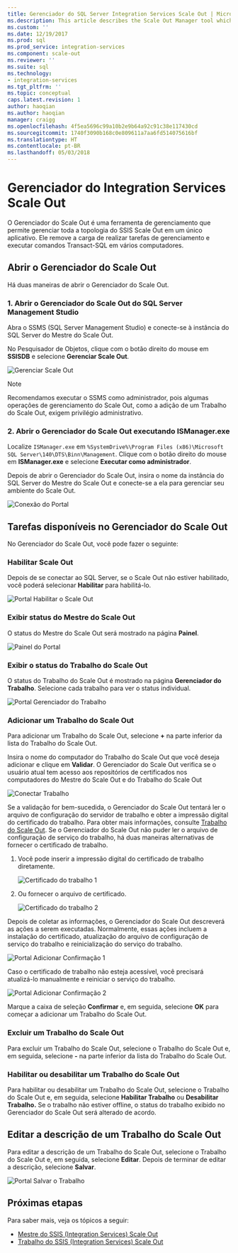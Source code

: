 ```yaml
---
title: Gerenciador do SQL Server Integration Services Scale Out | Microsoft Docs
ms.description: This article describes the Scale Out Manager tool which you can use to manager SSIS Scale Out
ms.custom: ''
ms.date: 12/19/2017
ms.prod: sql
ms.prod_service: integration-services
ms.component: scale-out
ms.reviewer: ''
ms.suite: sql
ms.technology:
- integration-services
ms.tgt_pltfrm: ''
ms.topic: conceptual
caps.latest.revision: 1
author: haoqian
ms.author: haoqian
manager: craigg
ms.openlocfilehash: 4f5ea5696c99a10b2e9b64a92c91c38e117430cd
ms.sourcegitcommit: 1740f3090b168c0e809611a7aa6fd514075616bf
ms.translationtype: HT
ms.contentlocale: pt-BR
ms.lasthandoff: 05/03/2018
---
```

# <a name="integration-services-scale-out-manager"></a>Gerenciador do Integration Services Scale Out

O Gerenciador do Scale Out é uma ferramenta de gerenciamento que permite gerenciar toda a topologia do SSIS Scale Out em um único aplicativo. Ele remove a carga de realizar tarefas de gerenciamento e executar comandos Transact-SQL em vários computadores.

## <a name="open-scale-out-manager"></a>Abrir o Gerenciador do Scale Out

Há duas maneiras de abrir o Gerenciador do Scale Out.

### <a name="1-open-scale-out-manager-from-sql-server-management-studio"></a>1. Abrir o Gerenciador do Scale Out do SQL Server Management Studio
Abra o SSMS (SQL Server Management Studio) e conecte-se à instância do SQL Server do Mestre do Scale Out.

No Pesquisador de Objetos, clique com o botão direito do mouse em **SSISDB** e selecione **Gerenciar Scale Out**.

![Gerenciar Scale Out](media/manage-scale-out.PNG)

> [!NOTE]
> Recomendamos executar o SSMS como administrador, pois algumas operações de gerenciamento do Scale Out, como a adição de um Trabalho do Scale Out, exigem privilégio administrativo.

### <a name="2-open-scale-out-manager-by-running-ismanagerexe"></a>2. Abrir o Gerenciador do Scale Out executando ISManager.exe

Localize `ISManager.exe` em `%SystemDrive%\Program Files (x86)\Microsoft SQL Server\140\DTS\Binn\Management`. Clique com o botão direito do mouse em **ISManager.exe** e selecione **Executar como administrador**. 

Depois de abrir o Gerenciador do Scale Out, insira o nome da instância do SQL Server do Mestre do Scale Out e conecte-se a ela para gerenciar seu ambiente do Scale Out.

![Conexão do Portal](media/portal-connect.PNG)

## <a name="tasks-available-in-scale-out-manager"></a>Tarefas disponíveis no Gerenciador do Scale Out
No Gerenciador do Scale Out, você pode fazer o seguinte:

### <a name="enable-scale-out"></a>Habilitar Scale Out
Depois de se conectar ao SQL Server, se o Scale Out não estiver habilitado, você poderá selecionar **Habilitar** para habilitá-lo.

![Portal Habilitar o Scale Out](media/portal-enable-scale-out.PNG) 

### <a name="view-scale-out-master-status"></a>Exibir status do Mestre do Scale Out
O status do Mestre do Scale Out será mostrado na página **Painel**.

![Painel do Portal](media/portal-dashboard.PNG)

### <a name="view-scale-out-worker-status"></a>Exibir o status do Trabalho do Scale Out
O status do Trabalho do Scale Out é mostrado na página **Gerenciador do Trabalho**. Selecione cada trabalho para ver o status individual.

![Portal Gerenciador do Trabalho](media/portal-worker-manager.PNG)

### <a name="add-a-scale-out-worker"></a>Adicionar um Trabalho do Scale Out
Para adicionar um Trabalho do Scale Out, selecione **+** na parte inferior da lista do Trabalho do Scale Out. 

Insira o nome do computador do Trabalho do Scale Out que você deseja adicionar e clique em **Validar**. O Gerenciador do Scale Out verifica se o usuário atual tem acesso aos repositórios de certificados nos computadores do Mestre do Scale Out e do Trabalho do Scale Out

![Conectar Trabalho](media/connect-worker.PNG)

Se a validação for bem-sucedida, o Gerenciador do Scale Out tentará ler o arquivo de configuração do servidor de trabalho e obter a impressão digital do certificado do trabalho. Para obter mais informações, consulte [Trabalho do Scale Out](integration-services-ssis-scale-out-worker.md). Se o Gerenciador do Scale Out não puder ler o arquivo de configuração de serviço do trabalho, há duas maneiras alternativas de fornecer o certificado de trabalho. 

1.  Você pode inserir a impressão digital do certificado de trabalho diretamente.

    ![Certificado do trabalho 1](media/portal-cert1.PNG)

2.  Ou fornecer o arquivo de certificado. 

    ![Certificado do trabalho 2](media/portal-cert2.PNG)

Depois de coletar as informações, o Gerenciador do Scale Out descreverá as ações a serem executadas. Normalmente, essas ações incluem a instalação do certificado, atualização do arquivo de configuração de serviço do trabalho e reinicialização do serviço do trabalho.

![Portal Adicionar Confirmação 1](media/portal-add-confirm1.PNG)

Caso o certificado de trabalho não esteja acessível, você precisará atualizá-lo manualmente e reiniciar o serviço do trabalho.

![Portal Adicionar Confirmação 2](media/portal-add-confirm2.PNG)

Marque a caixa de seleção **Confirmar** e, em seguida, selecione **OK** para começar a adicionar um Trabalho do Scale Out.

### <a name="delete-a-scale-out-worker"></a>Excluir um Trabalho do Scale Out
Para excluir um Trabalho do Scale Out, selecione o Trabalho do Scale Out e, em seguida, selecione **-** na parte inferior da lista do Trabalho do Scale Out.

### <a name="enable-or-disable-a-scale-out-worker"></a>Habilitar ou desabilitar um Trabalho do Scale Out
Para habilitar ou desabilitar um Trabalho do Scale Out, selecione o Trabalho do Scale Out e, em seguida, selecione **Habilitar Trabalho** ou **Desabilitar Trabalho.** Se o trabalho não estiver offline, o status do trabalho exibido no Gerenciador do Scale Out será alterado de acordo.

## <a name="edit-a-scale-out-worker-description"></a>Editar a descrição de um Trabalho do Scale Out
Para editar a descrição de um Trabalho do Scale Out, selecione o Trabalho do Scale Out e, em seguida, selecione **Editar**. Depois de terminar de editar a descrição, selecione **Salvar**.

![Portal Salvar o Trabalho](media/portal-save-worker.PNG)

## <a name="next-steps"></a>Próximas etapas
Para saber mais, veja os tópicos a seguir:
-   [Mestre do SSIS (Integration Services) Scale Out](integration-services-ssis-scale-out-master.md)
-   [Trabalho do SSIS (Integration Services) Scale Out](integration-services-ssis-scale-out-worker.md)